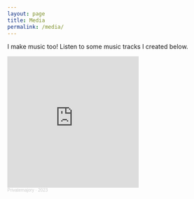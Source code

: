 ```yaml
---
layout: page
title: Media
permalink: /media/
---
```


I make music too! Listen to some music tracks I created below.

<iframe width="auto" height="300" scrolling="no" frameborder="no" allow="autoplay" src="https://w.soundcloud.com/player/?url=https%3A//api.soundcloud.com/playlists/1734721902&color=%237d837d&auto_play=false&hide_related=false&show_comments=true&show_user=true&show_reposts=false&show_teaser=true&visual=true"></iframe><div style="font-size: 10px; color: #cccccc;line-break: anywhere;word-break: normal;overflow: hidden;white-space: nowrap;text-overflow: ellipsis; font-family: Interstate,Lucida Grande,Lucida Sans Unicode,Lucida Sans,Garuda,Verdana,Tahoma,sans-serif;font-weight: 100;"><a href="https://soundcloud.com/privatemajory" title="Privatemajory" target="_blank" style="color: #cccccc; text-decoration: none;">Privatemajory</a> · <a href="https://soundcloud.com/privatemajory/sets/2023a1" title="2023" target="_blank" style="color: #cccccc; text-decoration: none;">2023</a></div>